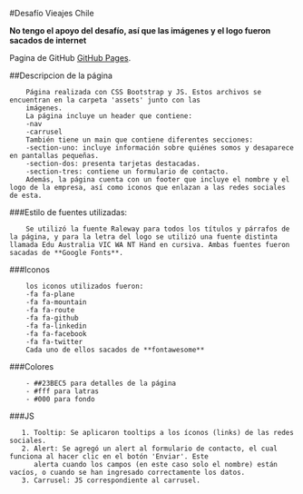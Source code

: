 #Desafío Vieajes Chile

**No tengo el apoyo del desafío, así que las imágenes y el logo fueron sacados de internet**


Pagina de GitHub  [GitHub Pages]().

##Descripcion de la página
```
    Página realizada con CSS Bootstrap y JS. Estos archivos se encuentran en la carpeta 'assets' junto con las
    imágenes.
    La página incluye un header que contiene:
    -nav
    -carrusel
    También tiene un main que contiene diferentes secciones:
    -section-uno: incluye información sobre quiénes somos y desaparece en pantallas pequeñas.
    -section-dos: presenta tarjetas destacadas.
    -section-tres: contiene un formulario de contacto.
    Además, la página cuenta con un footer que incluye el nombre y el logo de la empresa, así como iconos que enlazan a las redes sociales de esta.
```  
###Estilo de fuentes utilizadas:

```
    Se utilizó la fuente Raleway para todos los títulos y párrafos de la página, y para la letra del logo se utilizó una fuente distinta llamada Edu Australia VIC WA NT Hand en cursiva. Ambas fuentes fueron sacadas de **Google Fonts**.
```

###Iconos
```
    los iconos utilizados fueron:
    -fa fa-plane
    -fa fa-mountain
    -fa fa-route
    -fa fa-github
    -fa fa-linkedin
    -fa fa-facebook
    -fa fa-twitter
    Cada uno de ellos sacados de **fontawesome**
```
###Colores
```
    - ##23BEC5 para detalles de la página
    - #fff para latras
    - #000 para fondo
```
###JS

```
   1. Tooltip: Se aplicaron tooltips a los íconos (links) de las redes sociales.
   2. Alert: Se agregó un alert al formulario de contacto, el cual funciona al hacer clic en el botón 'Enviar'. Este
      alerta cuando los campos (en este caso solo el nombre) están vacíos, o cuando se han ingresado correctamente los datos.
   3. Carrusel: JS correspondiente al carrusel.
```

